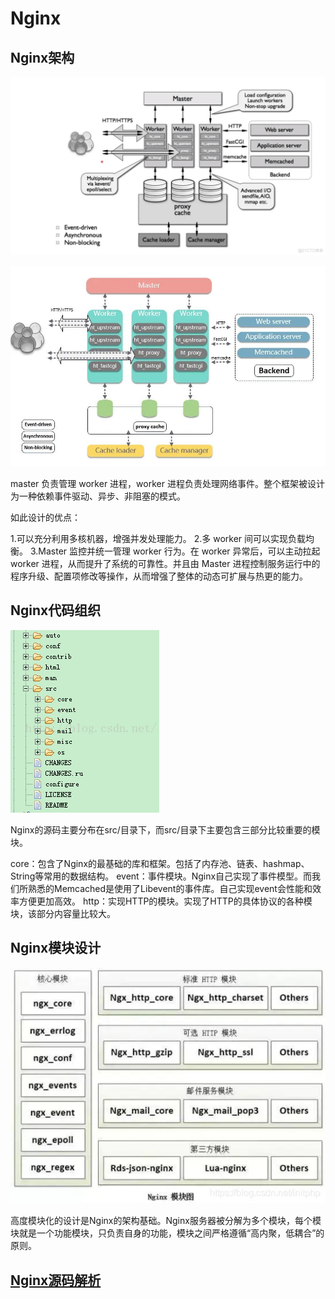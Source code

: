 # Nginx 

## Nginx架构

![nginx-architecture.webp](./nginx-architecture.webp)

![nginx-architecture.jpeg](./nginx-architecture.jpeg)

master 负责管理 worker 进程，worker 进程负责处理网络事件。整个框架被设计为一种依赖事件驱动、异步、非阻塞的模式。

如此设计的优点：

1.可以充分利用多核机器，增强并发处理能力。
2.多 worker 间可以实现负载均衡。
3.Master 监控并统一管理 worker 行为。在 worker 异常后，可以主动拉起 worker 进程，从而提升了系统的可靠性。并且由 Master 进程控制服务运行中的程序升级、配置项修改等操作，从而增强了整体的动态可扩展与热更的能力。

## Nginx代码组织

![nginx-layout.png](./nginx-layout.png)

Nginx的源码主要分布在src/目录下，而src/目录下主要包含三部分比较重要的模块。

core：包含了Nginx的最基础的库和框架。包括了内存池、链表、hashmap、String等常用的数据结构。
event：事件模块。Nginx自己实现了事件模型。而我们所熟悉的Memcached是使用了Libevent的事件库。自己实现event会性能和效率方便更加高效。
http：实现HTTP的模块。实现了HTTP的具体协议的各种模块，该部分内容量比较大。

## Nginx模块设计

![nginx-module.jpeg](./nginx-module.jpeg)

高度模块化的设计是Nginx的架构基础。Nginx服务器被分解为多个模块，每个模块就是一个功能模块，只负责自身的功能，模块之间严格遵循“高内聚，低耦合”的原则。

## [Nginx源码解析](./nginx-source-code.md)

